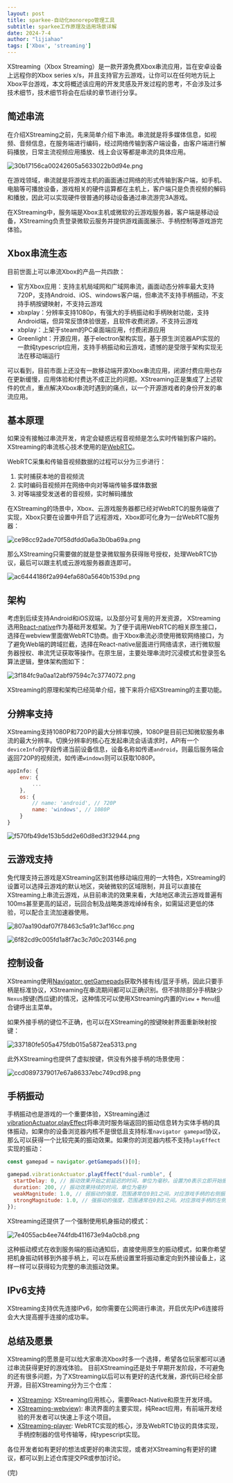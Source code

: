 ```yaml
---
layout: post
title: sparkee-自动化monorepo管理工具
subtitle: sparkee工作原理及适用场景详解
date: 2024-7-4
author: "lijiahao"
tags: ['Xbox', 'streaming']
---
```


XStreaming（Xbox Streaming）是一款开源免费Xbox串流应用，旨在安卓设备上远程你的Xbox series x/s，并且支持官方云游戏，让你可以在任何地方玩上Xbox平台游戏，本文将概述该应用的开发灵感及开发过程的思考，不会涉及过多技术细节，技术细节将会在后续的章节进行分享。

## 简述串流
在介绍XStreaming之前，先来简单介绍下串流。串流就是将多媒体信息，如视频、音频信息，在服务端进行编码，经过网络传输到客户端设备，由客户端进行解码播放，日常主流视频应用播放、线上会议等都是串流的具体应用。

![30b17156ca00242605a5633022b0d94e.png](/img/xstreaming/intro/30b17156ca00242605a5633022b0d94e.png)

在游戏领域，串流就是将游戏主机的画面通过网络的形式传输到客户端，如手机、电脑等可播放设备，游戏相关的硬件运算都在主机上，客户端只是负责视频的解码和播放，因此可以实现硬件很普通的移动设备通过串流游完3A游戏。

在XStreaming中，服务端是Xbox主机或微软的云游戏服务器，客户端是移动设备，XStreaming负责登录微软云服务并提供游戏画面展示、手柄控制等游戏游完体验。

## Xbox串流生态

目前世面上可以串流Xbox的产品一共四款：

- 官方Xbox应用：支持主机局域网和广域网串流，画面动态分辨率最大支持720P，支持Android、iOS、windows客户端，但串流不支持手柄振动，不支持手柄按键映射，不支持云游戏
- xbxplay：分辨率支持1080p，有强大的手柄振动和手柄映射功能，支持Android端，但异常反馈体验很差，且软件收费闭源，不支持云游戏
- xbplay：上架于steam的PC桌面端应用，付费闭源应用
- Greenlight：开源应用，基于electron架构实现，基于原生浏览器API实现的一款纯typescript应用，支持手柄振动和云游戏，遗憾的是受限于架构实现无法在移动端运行

可以看到，目前市面上还没有一款移动端开源Xbox串流应用，闭源付费应用也存在更新缓慢，应用体验和付费达不成正比的问题。XStreaming正是集成了上述软件的优点，重点解决Xbox串流时遇到的痛点，以一个开源游戏者的身份开发的串流应用。

## 基本原理
如果没有接触过串流开发，肯定会疑惑远程音视频是怎么实时传输到客户端的。XStreaming的串流核心技术使用的是[WebRTC](https://webrtc.org/)。

WebRTC采集和传输音视频数据的过程可以分为三步进行：

1. 实时捕获本地的音视频流
2. 实时编码音视频并在网络中向对等端传输多媒体数据
3. 对等端接受发送者的音视频，实时解码播放

在XStreaming的场景中，Xbox、云游戏服务器都已经对WebRTC的服务端做了实现，Xbox只要在设置中开启了远程游戏，Xbox即可化身为一台WebRTC服务器：

![ce98cc92ade70f58dfdd0a6a3b0ba69a.png](/img/xstreaming/intro/ce98cc92ade70f58dfdd0a6a3b0ba69a.png)

那么XStreaming只需要做的就是登录微软服务获得账号授权，处理WebRTC协议，最后可以跟主机或云游戏服务器直连即可。

![ac6444186f2a994efa680a5640b1539d.png](/img/xstreaming/intro/ac6444186f2a994efa680a5640b1539d.png)

## 架构
考虑到后续支持Android和iOS双端，以及部分可复用的开发资源，
XStreaming选用[React-native](https://reactnative.dev/)作为基础开发框架。为了便于调用WebRTC的相关原生接口，选择在webview里面做WebRTC协商。由于Xbox串流必须使用微软网络接口，为了避免Web端的跨域拦截，选择在React-native层面进行网络请求，进行微软服务器授权、串流凭证获取等操作。在原生层，主要处理串流时沉浸模式和登录签名算法逻辑，整体架构图如下：

![3f184fc9a0aa12abf97594c7c3774072.png](/img/xstreaming/intro/3f184fc9a0aa12abf97594c7c3774072.png)

XStreaming的原理和架构已经简单介绍，接下来将介绍XStreaming的主要功能。

## 分辨率支持

XStreaming支持1080P和720P的最大分辨率切换，1080P是目前已知微软服务串流的最大分辨率。切换分辨率的核心在发起串流会话请求时，API有一个`deviceInfo`的字段传递当前设备信息，设备名称如传递`android`，则最后服务端会返回720P的视频流，如传递`windows`则可以获取1080P。

```js
appInfo: {
	env: {
		...
	},
	os: {
		// name: 'android', // 720P
		name: 'windows', // 1080P
	}
}
```

![f570fb49de153b5dd2e60d8ed3f32944.png](/img/xstreaming/intro/f570fb49de153b5dd2e60d8ed3f32944.png)

## 云游戏支持
免代理支持云游戏是XStreaming区别其他移动端应用的一大特色，XStreaming的设置可以选择云游戏的默认地区，突破微软的区域限制，并且可以直接在XStreaming上串流云游戏，从目前串流的效果来看，大陆地区串流云游戏普遍有100ms甚至更高的延迟，玩回合制及战略类游戏绰绰有余，如需延迟更低的体验，可以配合主流加速器使用。

![807aa190daf07f78463c5a91c3af16cc.png](/img/xstreaming/intro/807aa190daf07f78463c5a91c3af16cc.png)

![6f82cd9c005fd1a8f7ac3c7d0c203146.png](/img/xstreaming/intro/6f82cd9c005fd1a8f7ac3c7d0c203146.png)

## 控制设备

XStreaming使用[Navigator: getGamepads](https://developer.mozilla.org/en-US/docs/Web/API/Navigator/getGamepads)获取外接有线/蓝牙手柄，因此只要手柄是标准协议，XStreaming在串流期间都可以正确识别。但不排除部分手柄缺少`Nexus`按键(西瓜键)的情况，这种情况可以使用XStreaming内置的`View` + `Menu`组合键呼出主菜单。

如果外接手柄的键位不正确，也可以在XStreaming的按键映射界面重新映射按键：

![337180fe505a475fdb015a5872ea5313.png](/img/xstreaming/intro/337180fe505a475fdb015a5872ea5313.png)

此外XStreaming也提供了虚拟按键，供没有外接手柄的场景使用：

![ccd0897379017e67a86337ebc749cd98.png](/img/xstreaming/intro/ccd0897379017e67a86337ebc749cd98.png)

## 手柄振动

手柄振动也是游戏的一个重要体验，XStreaming通过[vibrationActuator.playEffect](https://developer.mozilla.org/en-US/docs/Web/API/GamepadHapticActuator/playEffect)将串流时服务端返回的振动信息转为实体手柄的具体振动，如果你的设备浏览器内核不是很低且支持标准`navigator gamepad`协议，那么可以获得一个比较完美的振动效果。如果你的浏览器内核不支持`playEffect`实现的振动：

```js
const gamepad = navigator.getGamepads()[0];

gamepad.vibrationActuator.playEffect("dual-rumble", {
  startDelay: 0, // 振动效果开始之前延迟的时间，单位为毫秒。设置为0表示立即开始振动效果
  duration: 200, // 振动效果持续的时间，单位为毫秒
  weakMagnitude: 1.0, // 弱振动的强度，范围通常在0到1之间。对应游戏手柄的右侧振动电机
  strongMagnitude: 1.0, // 强振动的强度，范围通常在0到1之间。对应游戏手柄的左侧振动电机
});
```

XStreaming还提供了一个强制使用机身振动的模式：

![7e4055acb4ee744fdb411673e94a0cb8.png](/img/xstreaming/intro/7e4055acb4ee744fdb411673e94a0cb8.png)


这种振动模式在收到服务端的振动通知后，直接使用原生的振动模式，如果你希望把机身振动转移到外接手柄上，可以在系统设置里将振动重定向到外接设备上，这样一样可以获得较为完整的串流振动效果。

## IPv6支持
XStreaming支持优先连接IPv6，如你需要在公网进行串流，开启优先IPv6连接将会大大提高握手连接的成功率。

## 总结及愿景

XStreaming的愿景是可以给大家串流Xbox时多一个选择，希望各位玩家都可以通过串流获得更好的游戏体验。 目前XStreaming还是处于早期开发阶段，不可避免的还有很多问题，为了XStreaming以后可以有更好的迭代发展，源代码已经全部开源，目前XStreaming分为三个仓库：

- [XStreaming](https://github.com/Geocld/XStreaming): XStreaming应用核心，需要React-Native和原生开发环境。
- [XStreaming-webview)](https://github.com/Geocld/XStreaming-webview): 串流界面的主要实现，纯React应用，有前端开发经验的开发者可以快速上手这个项目。
- [XStreaming-player](https://github.com/Geocld/XStreaming-player): WebRTC实现的核心，涉及WebRTC协议的具体实现，手柄控制器的信号传输等，纯typescript实现。

各位开发者如有更好的想法或更好的串流实现，或者对XStreaming有更好的建议，都可以到上述仓库提交PR或参加讨论。

(完)